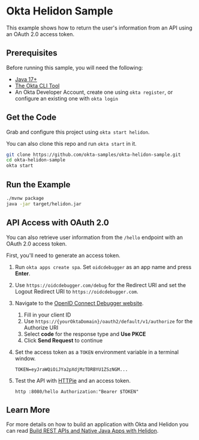 # Okta Helidon Sample

<!--
This example shows you how to use the [Micronaut's OAuth 2.0 support][] to login a user. The login is achieved through the [Authorization Code Flow][] where the user is redirected to the Okta-Hosted login page. After the user authenticates, they are redirected back to the application and a local cookie session is created.-->

This example shows how to return the user's information from an API using an OAuth 2.0 access token.

## Prerequisites

Before running this sample, you will need the following:

* [Java 17+](https://sdkman.io/jdks)
* [The Okta CLI Tool](https://github.com/okta/okta-cli/#installation)
* An Okta Developer Account, create one using `okta register`, or configure an existing one with `okta login`

## Get the Code

Grab and configure this project using `okta start helidon`.

You can also clone this repo and run `okta start` in it.

```bash
git clone https://github.com/okta-samples/okta-helidon-sample.git
cd okta-helidon-sample
okta start
```

## Run the Example

```bash
./mvnw package
java -jar target/helidon.jar
```

<!-- Log in at `http://localhost:8080`. -->

## API Access with OAuth 2.0

You can also retrieve user information from the `/hello` endpoint with an OAuth 2.0 access token.

First, you'll need to generate an access token.

1. Run `okta apps create spa`. Set `oidcdebugger` as an app name and press **Enter**.

2. Use `https://oidcdebugger.com/debug` for the Redirect URI and set the Logout Redirect URI to `https://oidcdebugger.com`.

3. Navigate to the [OpenID Connect Debugger website](https://oidcdebugger.com/).

    1. Fill in your client ID
    2. Use `https://{yourOktaDomain}/oauth2/default/v1/authorize` for the Authorize URI
    3. Select **code** for the response type and **Use PKCE**
    4. Click **Send Request** to continue

4. Set the access token as a `TOKEN` environment variable in a terminal window.

       TOKEN=eyJraWQiOiJYa2pXdjMzTDRBYU1ZSzNGM...

5. Test the API with [HTTPie](https://httpie.io/cli) and an access token.

       http :8080/hello Authorization:"Bearer $TOKEN"

## Learn More

For more details on how to build an application with Okta and Helidon you can read [Build REST APIs and Native Java Apps with Helidon](https://developer.okta.com/blog/2022/01/06/native-java-helidon).

[Helidon's OIDC support]: https://github.com/oracle/helidon/issues/3590
[OIDC Web Application Setup Instructions]: https://developer.okta.com/docs/guides/implement-grant-type/authcode/main/#set-up-your-app
[Authorization Code Flow]: https://developer.okta.com/docs/guides/implement-grant-type/authcode/main/
